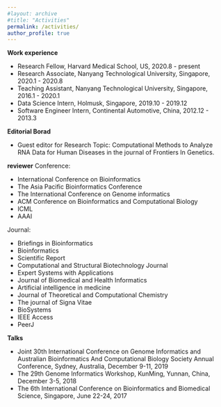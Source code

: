 ```yaml
---
#layout: archive
#title: "Activities"
permalink: /activities/
author_profile: true
---
```


<b>Work experience</b>
- Research Fellow, Harvard Medical School, US, 2020.8 - present
- Research Associate, Nanyang Technological University, Singapore, 2020.1 - 2020.8
- Teaching Assistant, Nanyang Technological University, Singapore, 2016.1 - 2020.1
- Data Science Intern, Holmusk, Singapore, 2019.10 - 2019.12
- Software Engineer Intern, Continental Automotive, China, 2012.12 - 2013.3


<b>Editorial Borad</b>  
- Guest editor for Research Topic: Computational Methods to Analyze RNA Data for Human Diseases in the journal of Frontiers In Genetics.


<b>reviewer</b> 
Conference:  
- International Conference on Bioinformatics  
- The Asia Pacific Bioinformatics Conference  
- The International Conference on Genome informatics  
- ACM Conference on Bioinformatics and Computational Biology  
- ICML  
- AAAI  

Journal:  
- Briefings in Bioinformatics  
- Bioinformatics  
- Scientific Report  
- Computational and Structural Biotechnology Journal  
- Expert Systems with Applications  
- Journal of Biomedical and Health Informatics  
- Artificial intelligence in medicine  
- Journal of Theoretical and Computational Chemistry  
- The journal of Signa Vitae  
- BioSystems  
- IEEE Access  
- PeerJ  

<b>Talks</b>
- Joint 30th International Conference on Genome Informatics and Australian Bioinformatics And Computational Biology Society Annual Conference, Sydney, Australia, December 9-11, 2019
- The 29th Genome Informatics Workshop, KunMing, Yunnan, China, December 3-5, 2018
- The 6th International Conference on Bioinformatics and Biomedical Science, Singapore, June 22-24, 2017
